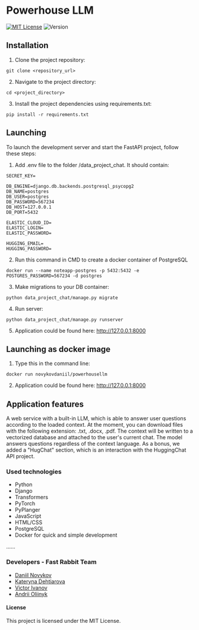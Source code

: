 # Powerhouse LLM

[![MIT License](https://img.shields.io/badge/license-MIT-green)](https://github.com/Unfeir/goit_llm/LICENSE)
![Version](https://img.shields.io/badge/version-v0.1.0-green)

## Installation
1. Clone the project repository:
```
git clone <repository_url>
```

2. Navigate to the project directory:
```
cd <project_directory>
```
3. Install the project dependencies using requirements.txt:
```
pip install -r requirements.txt

```

## Launching
To launch the development server and start the FastAPI project, follow these steps:
1. Add .env file to the folder /data_project_chat. It should contain:
```
SECRET_KEY=

DB_ENGINE=django.db.backends.postgresql_psycopg2
DB_NAME=postgres
DB_USER=postgres
DB_PASSWORD=567234
DB_HOST=127.0.0.1
DB_PORT=5432

ELASTIC_CLOUD_ID=
ELASTIC_LOGIN=
ELASTIC_PASSWORD=

HUGGING_EMAIL=
HUGGING_PASSWORD=
```
2. Run this command in CMD to create a docker container of PostgreSQL
```
docker run --name noteapp-postgres -p 5432:5432 -e POSTGRES_PASSWORD=567234 -d postgres
```
3. Make migrations to your DB container:
```
python data_project_chat/manage.py migrate
```
4. Run server:
```
python data_project_chat/manage.py runserver
```
5. Application could be found here: http://127.0.0.1:8000

## Launching as docker image
1. Type this in the command line:
```
docker run novykovdaniil/powerhousellm
```
2. Application could be found here: http://127.0.0.1:8000

## Application features

A web service with a built-in LLM, which is able to answer user questions according to the loaded context. At the moment, you can download files with the following extension: .txt, .docx, .pdf. The context will be written to a vectorized database and attached to the user's current chat. The model answers questions regardless of the context language. As a bonus, we added a "HugChat" section, which is an interaction with the HuggingChat API project.


### Used technologies
- Python 
- Django 
- Transformers
- PyTorch
- PyPlanger
- JavaScript
- HTML/CSS
- PostgreSQL
- Docker for quick and simple development

......


### Developers - Fast Rabbit Team
- [Daniil Novykov](https://github.com/NovykovDaniil)
- [Kateryna Dehtiarova](https://github.com/KetrinDG)
- [Victor Ivanov](https://github.com/VAlduinV)
- [Andrii Oliinyk](https://github.com/Andrii-Oliinyk-2726)

#### License
This project is licensed under the MIT License.